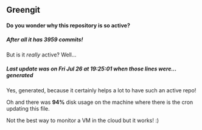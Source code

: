 ## Greengit

#### Do you wonder why this repository is so active?

##### After all it has 3959 commits!

But is it *really* active? Well...

##### Last update was on Fri Jul 26 at 19:25:01 when those lines were... generated

Yes, generated, because it certainly helps a lot to have such an active repo!

Oh and there was **94%** disk usage on the machine
where there is the cron updating this file.

Not the best way to monitor a VM in the cloud but it works! :)
